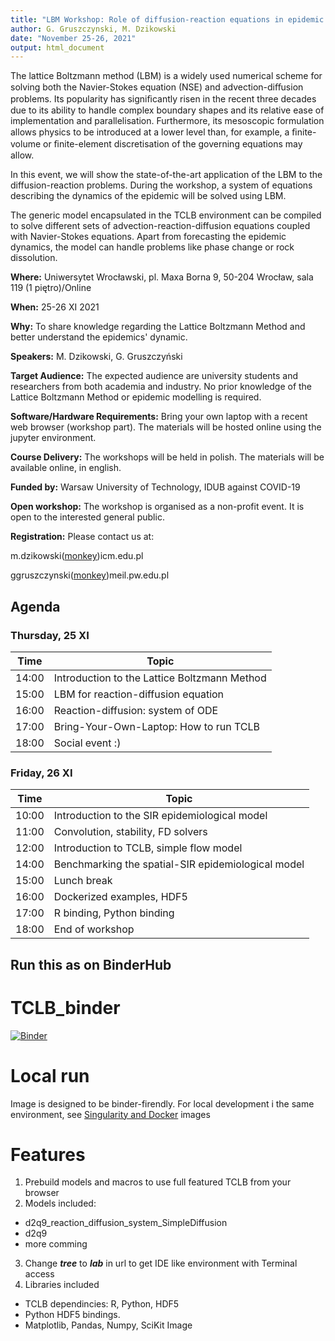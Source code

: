 ```yaml
---
title: "LBM Workshop: Role of diffusion-reaction equations in epidemic modelling"
author: G. Gruszczynski, M. Dzikowski
date: "November 25-26, 2021"
output: html_document
---
```


The lattice Boltzmann method (LBM) is a widely used numerical scheme for solving both the Navier-Stokes
equation (NSE) and advection-diﬀusion problems.
Its popularity has signiﬁcantly risen in the recent three decades due to its ability to handle complex boundary shapes and its relative ease of implementation and parallelisation.
Furthermore, its mesoscopic formulation allows physics to be introduced at a lower level than, for example, a ﬁnite-volume or ﬁnite-element discretisation of the governing equations may allow.

In this event, we will show the state-of-the-art application of the LBM to the diffusion-reaction problems.
During the workshop, a system of equations describing the dynamics of the epidemic will be solved using LBM.

The generic model encapsulated in the TCLB environment can be compiled to solve different sets of advection-reaction-diffusion equations coupled with Navier-Stokes equations.
Apart from forecasting the epidemic dynamics, the model can handle problems like phase change or rock dissolution.


**Where:**
Uniwersytet Wrocławski, pl. Maxa Borna 9, 50-204 Wrocław, sala 119 (1 piętro)/Online

**When:**
25-26 XI 2021

**Why:**
To share knowledge regarding the Lattice Boltzmann Method and better understand the epidemics' dynamic.

**Speakers:**
M. Dzikowski, G. Gruszczyński

**Target Audience:**
The expected audience are university students and researchers from both academia and industry.
No prior knowledge of the Lattice Boltzmann Method or epidemic modelling is required.

**Software/Hardware Requirements:**
Bring your own laptop with a recent web browser (workshop part).
The materials will be hosted online using the jupyter environment.

**Course Delivery:**
The workshops will be held in polish.
The materials will be available online, in english.

**Funded by:**
Warsaw University of Technology, IDUB against COVID-19

**Open workshop:**
The workshop is organised as a non-profit event.
It is open to the interested general public.

**Registration:**
Please contact us at:

m.dzikowski([monkey](https://en.wikipedia.org/wiki/At_sign#Names_in_other_languages))icm.edu.pl

ggruszczynski([monkey](https://en.wikipedia.org/wiki/At_sign#Names_in_other_languages))meil.pw.edu.pl

## Agenda

### Thursday, 25 XI

| Time     | Topic                                                                             |
-----------|-----------------------------------------------------------------------------------|
| 14:00    | Introduction to the Lattice Boltzmann Method                                      |
| 15:00    | LBM for reaction-diffusion equation                                               |
| 16:00    | Reaction-diffusion: system of ODE                                                 |
| 17:00    | Bring-Your-Own-Laptop: How to run TCLB                                            |
| 18:00    | Social event :)

### Friday, 26 XI

| Time     | Topic                                                                             |
-----------|-----------------------------------------------------------------------------------|
| 10:00    | Introduction to the SIR epidemiological model                                     |
| 11:00    | Convolution, stability, FD solvers                                                |
| 12:00    | Introduction to TCLB, simple flow model                                           |
| 14:00    | Benchmarking the spatial-SIR epidemiological model                                |
| 15:00    | Lunch break                                                                       |
| 16:00    | Dockerized examples, HDF5                                                         |
| 17:00    | R binding, Python binding                                                         |
| 18:00    | End of workshop                                                                   |


## Run this as on BinderHub


# TCLB_binder

[![Binder](https://mybinder.org/badge_logo.svg)](https://mybinder.org/v2/gh/mdzik/TCLB_Workshop_2021/HEAD)

# Local run

Image is designed to be binder-firendly. For local development i the same environment, see [Singularity and Docker](https://github.com/mdzik/TCLB_docker) images

# Features

1. Prebuild models and macros to use full featured TCLB from your browser
2. Models included:
 - d2q9_reaction_diffusion_system_SimpleDiffusion
 - d2q9
 - more comming
3. Change ***tree*** to ***lab*** in url to get IDE like environment with Terminal access
4. Libraries included
 - TCLB dependincies: R, Python, HDF5
 - Python HDF5 bindings. 
 - Matplotlib, Pandas, Numpy, SciKit Image
